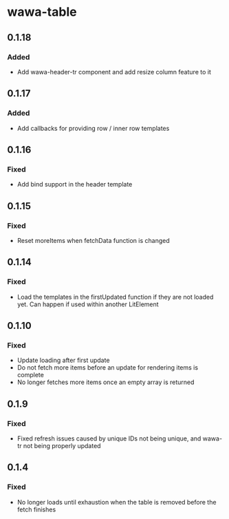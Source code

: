 # wawa-table

## 0.1.18

### Added

- Add wawa-header-tr component and add resize column feature to it

## 0.1.17

### Added

- Add callbacks for providing row / inner row templates

## 0.1.16

### Fixed

- Add bind support in the header template

## 0.1.15

### Fixed

- Reset moreItems when fetchData function is changed

## 0.1.14

### Fixed

- Load the templates in the firstUpdated function if they are not loaded yet. Can happen if used within another LitElement

## 0.1.10

### Fixed

- Update loading after first update
- Do not fetch more items before an update for rendering items is complete
- No longer fetches more items once an empty array is returned

## 0.1.9

### Fixed

- Fixed refresh issues caused by unique IDs not being unique, and wawa-tr not being properly updated

## 0.1.4

### Fixed

- No longer loads until exhaustion when the table is removed before the fetch finishes
